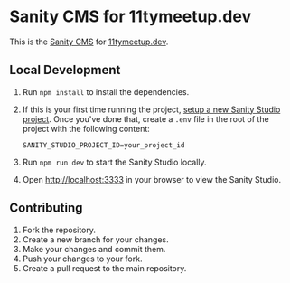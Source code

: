 # Sanity CMS for 11tymeetup.dev

This is the [Sanity CMS](https://www.sanity.io/) for [11tymeetup.dev](https://11tymeetup.dev).

## Local Development

1. Run `npm install` to install the dependencies.
1. If this is your first time running the project, [setup a new Sanity Studio project](https://www.sanity.io/learn/course/content-driven-web-application-foundations/create-a-new-sanity-project). Once you've
   done that, create a `.env` file in the root of the project with the following content:

   ```env
   SANITY_STUDIO_PROJECT_ID=your_project_id
   ```

1. Run `npm run dev` to start the Sanity Studio locally.
1. Open [http://localhost:3333](http://localhost:3333) in your browser to view the Sanity Studio.

## Contributing

1. Fork the repository.
1. Create a new branch for your changes.
1. Make your changes and commit them.
1. Push your changes to your fork.
1. Create a pull request to the main repository.
